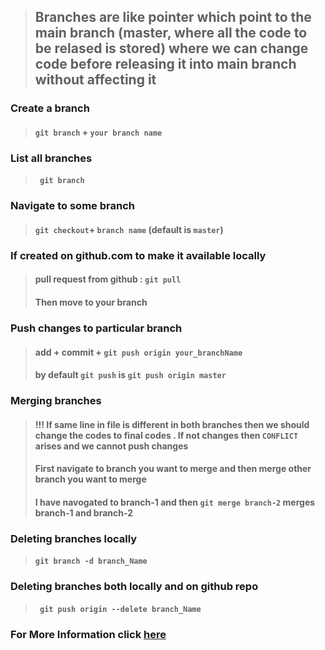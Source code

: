 > ## Branches are like pointer which point to the main branch (master, where all the code to be relased is stored) where we can change code before releasing it into main branch without affecting it

### Create a branch
> #### ` git branch ` + ` your branch name `

### List all branches 
> #### ` git branch`

### Navigate to some branch
> #### ` git checkout `+ ` branch name ` (default is ` master `)

### If created on github.com to make it available locally
> #### pull request from github : ` git pull `
> #### Then move to your branch

### Push changes to particular branch
> #### add + commit + ` git push origin your_branchName `
> #### by default ` git push ` is ` git push origin master `

### Merging branches 
> #### !!! If same line in file is different in both branches then we should change the codes to final codes . If not changes then ` CONFLICT ` arises and we cannot push changes
> #### First navigate to branch you want to merge and then merge other branch you want to merge
> #### I have navogated to branch-1 and then ` git merge branch-2 ` merges branch-1 and branch-2

### Deleting branches locally
> #### ` git branch -d branch_Name `

### Deleting branches both locally and on github repo
> #### ` git push origin --delete branch_Name`   

### For More Information  click [here](https://git-scm.com/docs/git-branch)